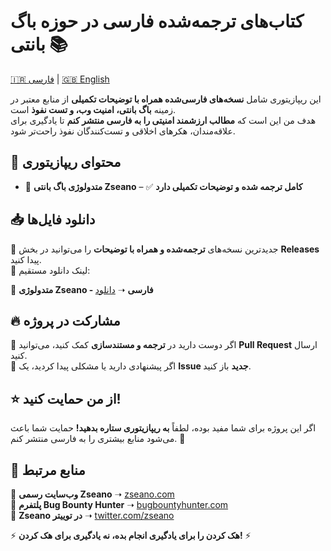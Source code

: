 # کتاب‌های ترجمه‌شده فارسی در حوزه باگ بانتی 📚  

[🇮🇷 فارسی](README_fa.md) | [🇬🇧 English](README.md)  

این ریپازیتوری شامل **نسخه‌های فارسی‌شده همراه با توضیحات تکمیلی** از منابع معتبر در زمینه **باگ بانتی، امنیت وب، و تست نفوذ** است.  
هدف من این است که **مطالب ارزشمند امنیتی را به فارسی منتشر کنم** تا یادگیری برای علاقه‌مندان، هکرهای اخلاقی و تست‌کنندگان نفوذ راحت‌تر شود.  

## 📌 محتوای ریپازیتوری  
- 📖 **متدولوژی باگ بانتی Zseano** – ✅ **کامل ترجمه شده و توضیحات تکمیلی دارد**  

## 📥 دانلود فایل‌ها  
🔹 جدیدترین نسخه‌های **ترجمه‌شده و همراه با توضیحات** را می‌توانید در بخش **Releases** پیدا کنید.  
🔹 لینک دانلود مستقیم:  

📌 **متدولوژی Zseano - فارسی** ➝ [دانلود](https://github.com/Dissentix/BugBounty-Books-Farsi-Commented/blob/main/Zseano-Methodology-Persian-Commented.pdf)  

## 🔥 مشارکت در پروژه  
🔹 اگر دوست دارید در **ترجمه و مستندسازی** کمک کنید، می‌توانید **Pull Request** ارسال کنید.  
🔹 اگر پیشنهادی دارید یا مشکلی پیدا کردید، یک **Issue جدید** باز کنید.  

## ⭐ از من حمایت کنید!  
اگر این پروژه برای شما مفید بوده، لطفاً **به ریپازیتوری ستاره بدهید!** حمایت شما باعث می‌شود منابع بیشتری را به فارسی منتشر کنم. 🚀  

## 🔗 منابع مرتبط  
📌 **وب‌سایت رسمی Zseano** ➝ [zseano.com](https://zseano.com)  
📌 **پلتفرم Bug Bounty Hunter** ➝ [bugbountyhunter.com](https://www.bugbountyhunter.com/)  
📌 **Zseano در توییتر** ➝ [twitter.com/zseano](https://twitter.com/zseano)  

⚡ **هک کردن را برای یادگیری انجام بده، نه یادگیری برای هک کردن!** ⚡
